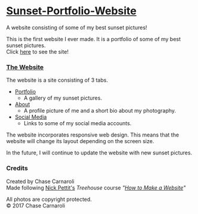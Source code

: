 # [Sunset-Portfolio-Website](https://chasec99.github.io/Sunset-Portfolio-Website/)
A website consisting of some of my best sunset pictures!

This is the first website I ever made. It is a portfolio of some of my best sunset pictures.  
Click [here](https://chasec99.github.io/Sunset-Portfolio-Website/) to see the site!

### [The Website](https://chasec99.github.io/Sunset-Portfolio-Website/)
The website is a site consisting of 3 tabs.
  - [Portfolio](https://chasec99.github.io/Sunset-Portfolio-Website/)
    - A gallery of my sunset pictures.  
  - [About](https://chasec99.github.io/Sunset-Portfolio-Website/about.html)
    - A profile picture of me and a short bio about my photography.
  - [Social Media](https://chasec99.github.io/Sunset-Portfolio-Website/socialMedia.html)
    - Links to some of my social media accounts.

The website incorporates responsive web design. This means that the website will change its layout depending on the screen size.

In the future, I will continue to update the website with new sunset pictures.

### Credits
Created by Chase Carnaroli  
Made following [Nick Pettit's](http://nickpettit.com) *Treehouse* course *"[How to Make a Website](https://teamtreehouse.com/library/how-to-make-a-website)"*

All photos are copyright protected.  
&copy; 2017 Chase Carnaroli  
